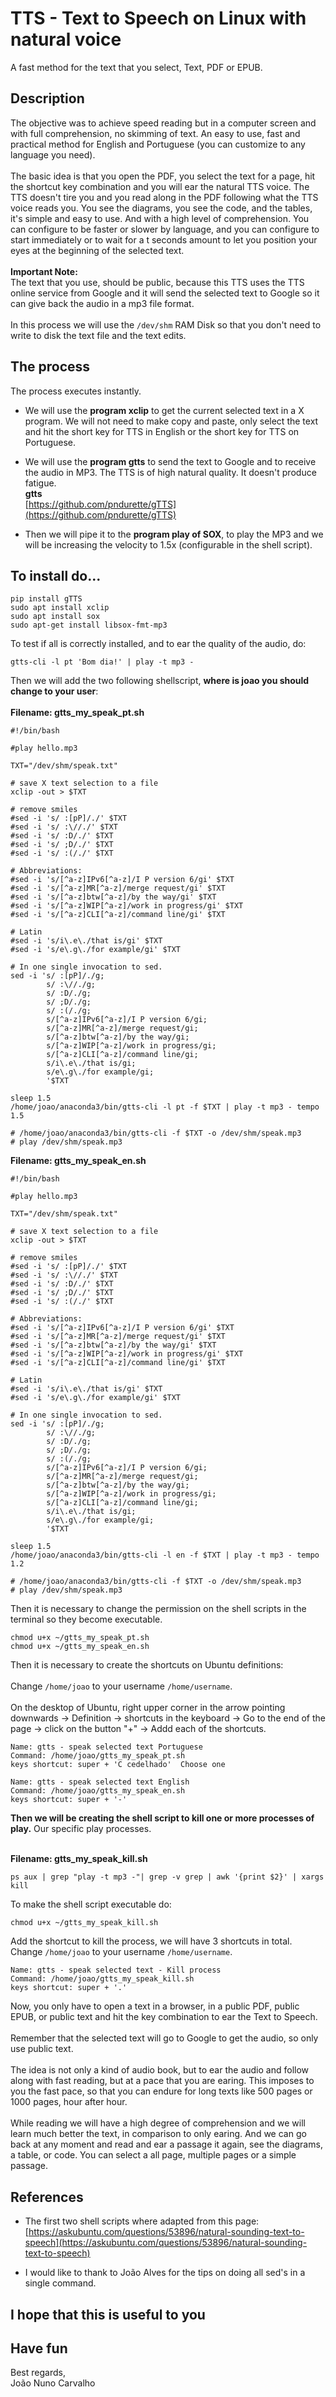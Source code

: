 # TTS - Text to Speech on Linux with natural voice
A fast method for the text that you select, Text, PDF or EPUB.

## Description

The objective was to achieve speed reading but in a computer screen and with full comprehension, no skimming of text.
An easy to use, fast and practical method for English and Portuguese (you can customize to any language you need). <br>
<br>
The basic idea is that you open the PDF, you select the text for a page, hit the shortcut key combination and you will ear the natural TTS voice. The TTS doesn't tire you and you read along in the PDF following what the TTS voice reads you. You see the diagrams, you see the code, and the tables, it's simple and easy to use. And with a high level of comprehension. You can configure to be faster or slower by language, and you can configure to start immediately or to wait for a t seconds amount to let you position your eyes at the beginning of the selected text. <br>
<br>
**Important Note:** <br>
The text that you use, should be public, because this TTS uses the TTS online service from Google and it will send the selected text to Google so it can give back the audio in a mp3 file format. <br>
<br>
In this process we will use the ```/dev/shm``` RAM Disk so that you don't need to write to disk the text file and the text edits.


## The process

The process executes instantly. <br>

* We will use the **program xclip** to get the current selected text in a X program. We will not need to make copy and paste, only select the text and hit the short key for TTS in English or the short key for TTS on Portuguese. <br>

* We will use the **program gtts** to send the text to Google and to receive the audio in MP3. The TTS is of high natural quality. It doesn't produce fatigue. <br>
  **gtts** <br> 
  [https://github.com/pndurette/gTTS](https://github.com/pndurette/gTTS)

* Then we will pipe it to the **program play of SOX**, to play the MP3 and we will be increasing the velocity to 1.5x (configurable in the shell script).


## To install do...

```
pip install gTTS
sudo apt install xclip
sudo apt install sox
sudo apt-get install libsox-fmt-mp3

```

To test if all is correctly installed, and to ear the quality of the audio, do:

```
gtts-cli -l pt 'Bom dia!' | play -t mp3 -

```

Then we will add the two following shellscript, **where is joao you should change to your user**: <br>
<br>
**Filename: gtts_my_speak_pt.sh**

```
#!/bin/bash

#play hello.mp3

TXT="/dev/shm/speak.txt"

# save X text selection to a file
xclip -out > $TXT

# remove smiles
#sed -i 's/ :[pP]/./' $TXT
#sed -i 's/ :\//./' $TXT
#sed -i 's/ :D/./' $TXT
#sed -i 's/ ;D/./' $TXT
#sed -i 's/ :(/./' $TXT

# Abbreviations:
#sed -i 's/[^a-z]IPv6[^a-z]/I P version 6/gi' $TXT
#sed -i 's/[^a-z]MR[^a-z]/merge request/gi' $TXT
#sed -i 's/[^a-z]btw[^a-z]/by the way/gi' $TXT
#sed -i 's/[^a-z]WIP[^a-z]/work in progress/gi' $TXT
#sed -i 's/[^a-z]CLI[^a-z]/command line/gi' $TXT

# Latin
#sed -i 's/i\.e\./that is/gi' $TXT
#sed -i 's/e\.g\./for example/gi' $TXT

# In one single invocation to sed.
sed -i 's/ :[pP]/./g;
        s/ :\//./g;
        s/ :D/./g;
        s/ ;D/./g;
        s/ :(/./g;
        s/[^a-z]IPv6[^a-z]/I P version 6/gi;
        s/[^a-z]MR[^a-z]/merge request/gi;
        s/[^a-z]btw[^a-z]/by the way/gi;
        s/[^a-z]WIP[^a-z]/work in progress/gi;
        s/[^a-z]CLI[^a-z]/command line/gi;
        s/i\.e\./that is/gi;
        s/e\.g\./for example/gi;
        '$TXT

sleep 1.5
/home/joao/anaconda3/bin/gtts-cli -l pt -f $TXT | play -t mp3 - tempo 1.5

# /home/joao/anaconda3/bin/gtts-cli -f $TXT -o /dev/shm/speak.mp3  
# play /dev/shm/speak.mp3

```

**Filename: gtts_my_speak_en.sh**

```
#!/bin/bash

#play hello.mp3

TXT="/dev/shm/speak.txt"

# save X text selection to a file
xclip -out > $TXT

# remove smiles
#sed -i 's/ :[pP]/./' $TXT
#sed -i 's/ :\//./' $TXT
#sed -i 's/ :D/./' $TXT
#sed -i 's/ ;D/./' $TXT
#sed -i 's/ :(/./' $TXT

# Abbreviations:
#sed -i 's/[^a-z]IPv6[^a-z]/I P version 6/gi' $TXT
#sed -i 's/[^a-z]MR[^a-z]/merge request/gi' $TXT
#sed -i 's/[^a-z]btw[^a-z]/by the way/gi' $TXT
#sed -i 's/[^a-z]WIP[^a-z]/work in progress/gi' $TXT
#sed -i 's/[^a-z]CLI[^a-z]/command line/gi' $TXT

# Latin
#sed -i 's/i\.e\./that is/gi' $TXT
#sed -i 's/e\.g\./for example/gi' $TXT

# In one single invocation to sed.
sed -i 's/ :[pP]/./g;
        s/ :\//./g;
        s/ :D/./g;
        s/ ;D/./g;
        s/ :(/./g;
        s/[^a-z]IPv6[^a-z]/I P version 6/gi;
        s/[^a-z]MR[^a-z]/merge request/gi;
        s/[^a-z]btw[^a-z]/by the way/gi;
        s/[^a-z]WIP[^a-z]/work in progress/gi;
        s/[^a-z]CLI[^a-z]/command line/gi;
        s/i\.e\./that is/gi;
        s/e\.g\./for example/gi;
        '$TXT

sleep 1.5
/home/joao/anaconda3/bin/gtts-cli -l en -f $TXT | play -t mp3 - tempo 1.2

# /home/joao/anaconda3/bin/gtts-cli -f $TXT -o /dev/shm/speak.mp3  
# play /dev/shm/speak.mp3

```

Then it is necessary to change the permission on the shell scripts in the terminal so they become executable. <br>

```
chmod u+x ~/gtts_my_speak_pt.sh
chmod u+x ~/gtts_my_speak_en.sh

```

Then it is necessary to create the shortcuts on Ubuntu definitions:<br>
<br>
Change ```/home/joao``` to your username ```/home/username```. <br>
<br>
On the desktop of Ubuntu, right upper corner in the arrow pointing downwards -> Definition -> shortcuts in the keyboard -> Go to the end of the page -> click on the button  "+" -> Addd each of the shortcuts. <br>

```
Name: gtts - speak selected text Portuguese
Command: /home/joao/gtts_my_speak_pt.sh
keys shortcut: super + 'C cedelhado'  Choose one

Name: gtts - speak selected text English
Command: /home/joao/gtts_my_speak_en.sh
keys shortcut: super + '-'

```

**Then we will be creating the shell script to kill one or more processes of play.** Our specific play processes. <br>
<br>

**Filename: gtts_my_speak_kill.sh**

```
ps aux | grep "play -t mp3 -"| grep -v grep | awk '{print $2}' | xargs kill

```

To make the shell script executable do: <br>

```
chmod u+x ~/gtts_my_speak_kill.sh

```

Add the shortcut to kill the process, we will have 3 shortcuts in total. <br>
Change ```/home/joao``` to your username ```/home/username```. <br>

```
Name: gtts - speak selected text - Kill process
Command: /home/joao/gtts_my_speak_kill.sh
keys shortcut: super + '.'

```

Now, you only have to open a text in a browser, in a public PDF, public EPUB, or public text and hit the key combination to ear the Text to Speech. <br>
<br>
Remember that the selected text will go to Google to get the audio, so only use public text. <br>
<br>
The idea is not only a kind of audio book, but to ear the audio and follow along with fast reading, but at a pace that you are earing. This imposes to you the fast pace, so that you can endure for long texts like 500 pages or 1000 pages, hour after hour. <br>
<br>
While reading we will have a high degree of comprehension and we will learn much better the text, in comparison to only earing. And we can go back at any moment and read and ear a passage it again, see the diagrams, a table, or code. You can select a all page, multiple pages or a simple passage. 


## References
* The first two shell scripts where adapted from this page: <br>
  [https://askubuntu.com/questions/53896/natural-sounding-text-to-speech](https://askubuntu.com/questions/53896/natural-sounding-text-to-speech)

* I would like to thank to João Alves for the tips on doing all sed's in a single command.

## I hope that this is useful to you 


## Have fun
Best regards, <br>
João Nuno Carvalho
